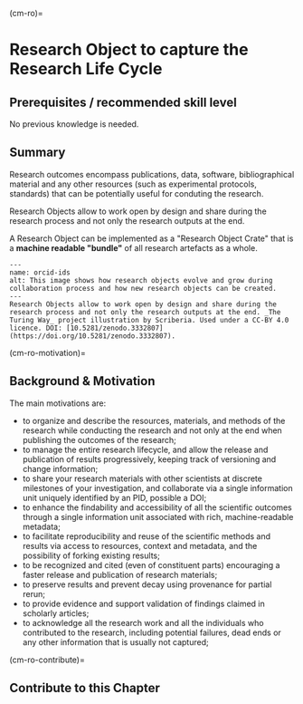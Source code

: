 (cm-ro)=
# Research Object to capture the Research Life Cycle

## Prerequisites / recommended skill level
No previous knowledge is needed.
## Summary

Research outcomes encompass publications, data, software, bibliographical material and any other resources (such as experimental protocols, standards) that can be potentially useful for conduting the research. 

Research Objects allow to work open by design and share during the research process and not only the research outputs at the end.

A Research Object can be implemented as a "Research Object Crate" that is a **machine readable "bundle"** of all research artefacts as a whole.

```{figure} ../figures/research-object.jpg
---
name: orcid-ids
alt: This image shows how research objects evolve and grow during collaboration process and how new research objects can be created.
---
Research Objects allow to work open by design and share during the research process and not only the research outputs at the end. _The Turing Way_ project illustration by Scriberia. Used under a CC-BY 4.0 licence. DOI: [10.5281/zenodo.3332807](https://doi.org/10.5281/zenodo.3332807).
```

(cm-ro-motivation)=
## Background & Motivation

The main motivations are:
- to organize and describe the resources, materials, and methods of the research while conducting the research and not only at the end when publishing the outcomes of the research;
- to manage the entire research lifecycle, and allow the release and publication of results progressively, keeping track of versioning and change information;
- to share your research materials with other scientists at discrete milestones of your investigation, and collaborate via a single information unit uniquely identified by an PID, possible a DOI;
- to enhance the findability and accessibility of all the scientific outcomes through a single information unit associated with rich, machine-readable metadata;
- to facilitate reproducibility and reuse of the scientific methods and results via access to resources, context and metadata, and the possibility of forking existing results;
- to be recognized and cited (even of constituent parts) encouraging a faster release and publication of research materials;
- to preserve results and prevent decay using provenance for partial rerun;
- to provide evidence and support validation of findings claimed in scholarly articles;
- to acknowledge all the research work and all the individuals who contributed to the research, including potential failures, dead ends or any other information that is usually not captured;

(cm-ro-contribute)=
## Contribute to this Chapter